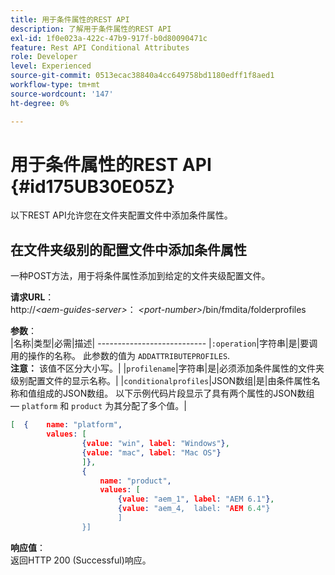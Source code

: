 ```yaml
---
title: 用于条件属性的REST API
description: 了解用于条件属性的REST API
exl-id: 1f0e023a-422c-47b9-917f-b0d80090471c
feature: Rest API Conditional Attributes
role: Developer
level: Experienced
source-git-commit: 0513ecac38840a4cc649758bd1180edff1f8aed1
workflow-type: tm+mt
source-wordcount: '147'
ht-degree: 0%

---
```


# 用于条件属性的REST API {#id175UB30E05Z}

以下REST API允许您在文件夹配置文件中添加条件属性。

## 在文件夹级别的配置文件中添加条件属性

一种POST方法，用于将条件属性添加到给定的文件夹级配置文件。

**请求URL**：\
http://*&lt;aem-guides-server>*： *&lt;port-number>*/bin/fmdita/folderprofiles

**参数**：\
|名称|类型|必需|描述| --------------------------- |`:operation`|字符串|是|要调用的操作的名称。 此参数的值为 ``ADDATTRIBUTEPROFILES``. <br> **注意：** 该值不区分大小写。| |`profilename`|字符串|是|必须添加条件属性的文件夹级别配置文件的显示名称。| |`conditionalprofiles`|JSON数组|是|由条件属性名称和值组成的JSON数组。 以下示例代码片段显示了具有两个属性的JSON数组 —  `platform` 和 `product` 为其分配了多个值。|

```JSON
[  {    name: "platform",    
        values: [       
                {value: "win", label: "Windows"},       
                {value: "mac", label: "Mac OS"}    
                ]},
                {    
                    name: "product",    
                    values: [      
                        {value: "aem_1", label: "AEM 6.1"},     
                        {value: "aem_4,  label: "AEM 6.4"}  
                        ]  
                }]
```

**响应值**：\
返回HTTP 200 \(Successful\)响应。
